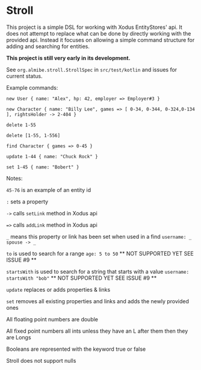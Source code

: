 # Stroll
This project is a simple DSL for working with Xodus EntityStores' api.
It does not attempt to replace what can be done by directly working with the provided api.
Instead it focuses on allowing a simple command structure for adding and searching for entities.

**This project is still very early in its development.**

See `org.almibe.stroll.StrollSpec` in `src/test/kotlin` and issues for current status.

Example commands:

`new User { name: "Alex", hp: 42, employer => Employer#3 }`

`new Character { name: "Billy Lee", games => [ 0-34, 0-344, 0-324,0-134 ], rightsHolder -> 2-404 }`

`delete 1-55`

`delete [1-55, 1-556]`

`find Character { games => 0-45 }`

`update 1-44 { name: "Chuck Rock" }`

`set 1-45 { name: "Bobert" }`

Notes:

`45-76` is an example of an entity id

`:` sets a property

`->` calls `setLink` method in Xodus api

`=>` calls `addLink` method in Xodus api

`_` means this property or link has been set when used in a find `username: _` `spouse -> _`

`to` is used to search for a range `age: 5 to 50` ** NOT SUPPORTED YET SEE ISSUE #9 **

`startsWith` is used to search for a string that starts with a value `username: startsWith "bob"` ** NOT SUPPORTED YET SEE ISSUE #9 **

`update` replaces or adds properties & links

`set` removes all existing properties and links and adds the newly provided ones

All floating point numbers are double

All fixed point numbers all ints unless they have an L after them then they are Longs

Booleans are represented with the keyword true or false

Stroll does not support nulls